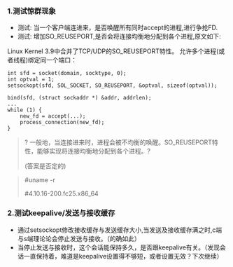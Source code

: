 ### 1.测试惊群现象
- 测试: 当一个客户端连进来，是否唤醒所有同时accept的进程,进行争抢FD.
- 测试: 增加SO_REUSEPORT,是否会将连接均衡地分配到各个进程,原文如下:

Linux Kernel 3.9中合并了TCP/UDP的SO_REUSEPORT特性。
允许多个进程(或者线程)绑定同一个端口：

```
int sfd = socket(domain, socktype, 0);
int optval = 1;
setsockopt(sfd, SOL_SOCKET, SO_REUSEPORT, &optval, sizeof(optval));
 
bind(sfd, (struct sockaddr *) &addr, addrlen);
...
while (1) {
    new_fd = accept(...);
    process_connection(new_fd);
} 

```
>? 一般地，当连接进来时，进程会被不均衡的唤醒。SO_REUSEPORT特性，能够实现将连接均衡地分配到各个进程。?
>
> (答案是否定的)

> #uname -r
>
> #4.10.16-200.fc25.x86_64

### 2.测试keepalive/发送与接收缓存
- 通过setsockopt修改接收缓存与发送缓存大小,当发送及接收缓存满之时,c端与s端理论论会停止发送与接收。（的确如此）
- 当停止发送与接收时，这个会话能保持多久，是否跟keepalive有关。（发现会话一直保持着，难道是keepalive设置得不够短，或者设置无效？下次继续）
